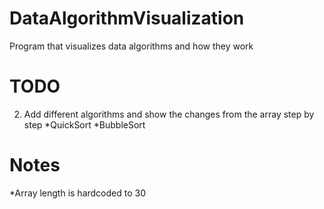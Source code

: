 # DataAlgorithmVisualization
Program that visualizes data algorithms and how they work

# TODO
2. Add different algorithms and show the changes from the array step by step
    *QuickSort
    *BubbleSort

# Notes
*Array length is hardcoded to 30
